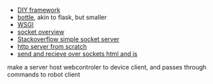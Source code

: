 * [DIY framework](https://paste.readthedocs.io/en/latest/do-it-yourself-framework.html)
* [bottle](https://bottlepy.org/docs/dev/), akin to flask, but smaller
*  [WSGI](https://wsgi.readthedocs.io/en/latest/)
* [socket overview](https://iximiuz.com/en/posts/writing-web-server-in-python-sockets/)
* [Stackoverflow simple socket server](https://stackoverflow.com/questions/28521261/python-socket-programming-simple-web-server)
* [http server from scratch](https://www.codementor.io/@joaojonesventura/building-a-basic-http-server-from-scratch-in-python-1cedkg0842)
* [send and recieve over sockets html and js](https://www.tutorialspoint.com/websockets/websockets_send_receive_messages.htm)

make a server
host webcontroler to device client, and passes through commands to robot client
